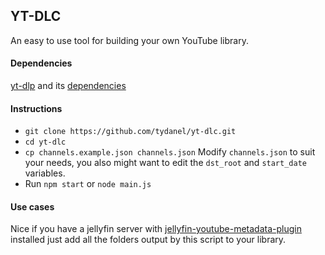 ## YT-DLC 
An easy to use tool for building your own YouTube library.

#### Dependencies
[yt-dlp](https://github.com/yt-dlp/yt-dlp)
and its [dependencies](https://github.com/yt-dlp/yt-dlp#dependencies)

#### Instructions
* `git clone https://github.com/tydanel/yt-dlc.git`
* `cd yt-dlc`
* `cp channels.example.json channels.json`
Modify `channels.json` to suit your needs,
you also might want to edit the `dst_root` and
`start_date` variables.
* Run `npm start` or `node main.js`



#### Use cases
Nice if you have a jellyfin server with
[jellyfin-youtube-metadata-plugin](https://github.com/ankenyr/jellyfin-youtube-metadata-plugin)
installed just add all the folders output by this script to your library.